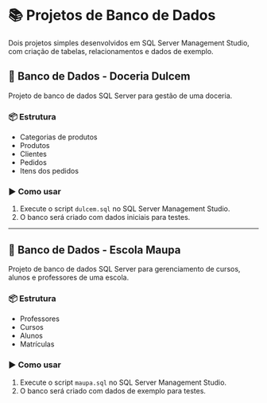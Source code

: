 # 📚 Projetos de Banco de Dados

Dois projetos simples desenvolvidos em SQL Server Management Studio, com criação de tabelas, relacionamentos e dados de exemplo.


## 🍰 Banco de Dados - Doceria Dulcem

Projeto de banco de dados SQL Server para gestão de uma doceria.

### 📦 Estrutura

- Categorias de produtos
- Produtos
- Clientes
- Pedidos
- Itens dos pedidos

### ▶️ Como usar

1. Execute o script `dulcem.sql` no SQL Server Management Studio.
2. O banco será criado com dados iniciais para testes.

---

## 🏫 Banco de Dados - Escola Maupa

Projeto de banco de dados SQL Server para gerenciamento de cursos, alunos e professores de uma escola.

### 📦 Estrutura

- Professores
- Cursos
- Alunos
- Matrículas

### ▶️ Como usar

1. Execute o script `maupa.sql` no SQL Server Management Studio.
2. O banco será criado com dados de exemplo para testes.
